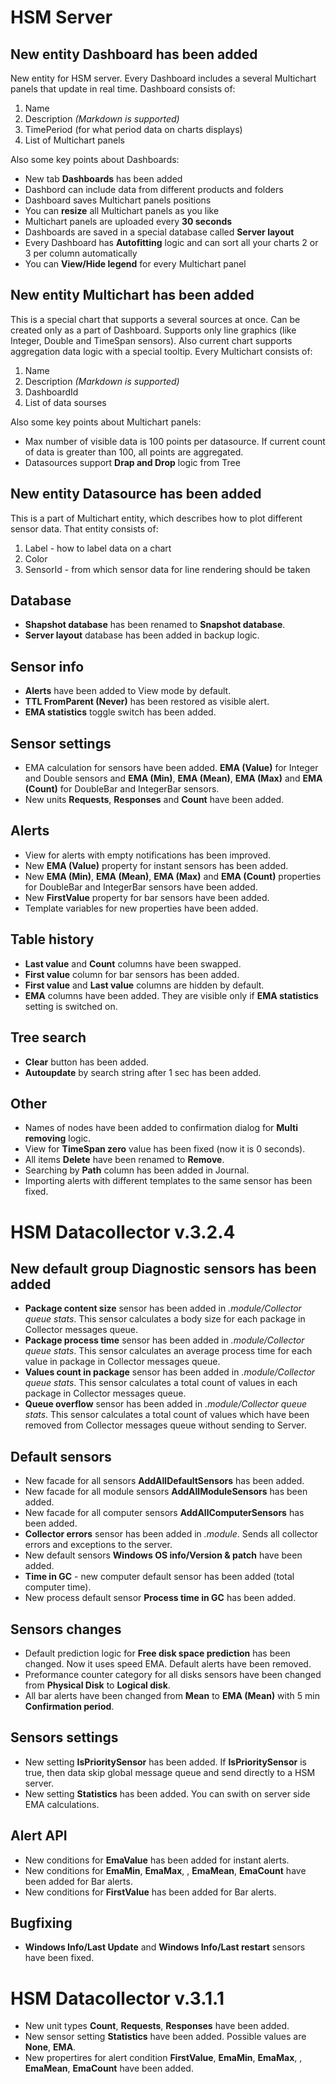 # HSM Server

## New entity Dashboard has been added
New entity for HSM server. Every Dashboard includes a several Multichart panels that update in real time. Dashboard consists of:
1. Name
1. Description *(Markdown is supported)*
1. TimePeriod (for what period data on charts displays)
1. List of Multichart panels

Also some key points about Dashboards:
* New tab **Dashboards** has been added
* Dashbord can include data from different products and folders
* Dashboard saves Multichart panels positions
* You can **resize** all Multichart panels as you like
* Multichart panels are uploaded every **30 seconds**
* Dashboards are saved in a special database called **Server layout**
* Every Dashboard has **Autofitting** logic and can sort all your charts 2 or 3 per column automatically
* You can **View/Hide legend** for every Multichart panel

## New entity Multichart has been added 
This is a special chart that supports a several sources at once. Can be created only as a part of Dashboard. Supports only line graphics (like Integer, Double and TimeSpan sensors). Also current chart supports aggregation data logic with a special tooltip. Every Multichart consists of:
1. Name
1. Description *(Markdown is supported)*
1. DashboardId
1. List of data sourses

Also some key points about Multichart panels:
* Max number of visible data is 100 points per datasource. If current count of data is greater than 100, all points are aggregated.
* Datasources support **Drap and Drop** logic from Tree

## New entity Datasource has been added
This is a part of Multichart entity, which describes how to plot different sensor data. That entity consists of:
1. Label - how to label data on a chart
1. Color
1. SensorId - from which sensor data for line rendering should be taken

## Database
* **Shapshot database** has been renamed to **Snapshot database**.
* **Server layout** database has been added in backup logic.

## Sensor info
* **Alerts** have been added to View mode by default.
* **TTL FromParent (Never)** has been restored as visible alert.
* **EMA statistics** toggle switch has been added.

## Sensor settings
* EMA calculation for sensors have been added. **EMA (Value)** for Integer and Double sensors and **EMA (Min)**, **EMA (Mean)**, **EMA (Max)** and **EMA (Count)** for DoubleBar and IntegerBar sensors.
* New units **Requests**, **Responses** and **Count** have been added.

## Alerts
* View for alerts with empty notifications has been improved.
* New **EMA (Value)** property for instant sensors has been added.
* New **EMA (Min)**, **EMA (Mean)**, **EMA (Max)** and **EMA (Count)** properties for DoubleBar and IntegerBar sensors have been added.
* New **FirstValue** property for bar sensors have been added.
* Template variables for new properties have been added.

## Table history
* **Last value** and **Count** columns have been swapped.
* **First value** column for bar sensors has been added.
* **First value** and **Last value** columns are hidden by default.
* **EMA** columns have been added. They are visible only if **EMA statistics** setting is switched on.

## Tree search
* **Clear** button has been added.
* **Autoupdate** by search string after 1 sec has been added.

## Other
* Names of nodes have been added to confirmation dialog for **Multi removing** logic.
* View for **TimeSpan zero** value has been fixed (now it is 0 seconds).
* All items **Delete** have been renamed to **Remove**.
* Searching by **Path** column has been added in Journal.
* Importing alerts with different templates to the same sensor has been fixed.

# HSM Datacollector v.3.2.4

## New default group **Diagnostic sensors** has been added
* **Package content size** sensor has been added in *.module/Collector queue stats*. This sensor calculates a body size for each package in Collector messages queue.
* **Package process time** sensor has been added in *.module/Collector queue stats*. This sensor calculates an average process time for each value in package in Collector messages queue.
* **Values count in package** sensor has been added in *.module/Collector queue stats*. This sensor calculates a total count of values in each package in Collector messages queue.
* **Queue overflow** sensor has been added in *.module/Collector queue stats*. This sensor calculates a total count of values which have been removed from Collector messages queue without sending to Server.

## Default sensors
* New facade for all sensors **AddAllDefaultSensors** has been added.
* New facade for all module sensors **AddAllModuleSensors** has been added.
* New facade for all computer sensors **AddAllComputerSensors** has been added.
* **Collector errors** sensor has been added in *.module*. Sends all collector errors and exceptions to the server.
* New default sensors **Windows OS info/Version & patch** have been added.
* **Time in GC** - new computer default sensor has been added (total computer time).
* New process default sensor **Process time in GC** has been added.

## Sensors changes
* Default prediction logic for **Free disk space prediction** has been changed. Now it uses speed EMA. Default alerts have been removed.
* Preformance counter category for all disks sensors have been changed from **Physical Disk** to **Logical disk**.
* All bar alerts have been changed from **Mean** to **EMA (Mean)** with 5 min **Confirmation period**.

## Sensors settings
* New setting **IsPrioritySensor** has been added. If **IsPrioritySensor** is true, then data skip global message queue and send directly to a HSM server.
* New setting **Statistics** has been added. You can swith on server side EMA calculations.

## Alert API
* New conditions for **EmaValue** has been added for instant alerts.
* New conditions for **EmaMin**, **EmaMax**, , **EmaMean**, **EmaCount** have been added for Bar alerts.
* New conditions for **FirstValue** has been added for Bar alerts.

## Bugfixing
* **Windows Info/Last Update** and **Windows Info/Last restart** sensors have been fixed.

# HSM Datacollector v.3.1.1

* New unit types **Count**, **Requests**, **Responses** have been added.
* New sensor setting **Statistics** have been added. Possible values are **None**, **EMA**.
* New propertires for alert condition **FirstValue**, **EmaMin**, **EmaMax**, , **EmaMean**, **EmaCount** have been added. 